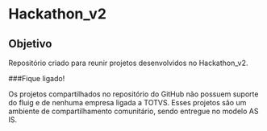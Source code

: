 # Hackathon_v2

Objetivo
----
Repositório criado para reunir projetos desenvolvidos no Hackathon_v2.

###Fique ligado!

Os projetos compartilhados no repositório do GitHub não possuem suporte do fluig e de nenhuma empresa ligada a TOTVS. Esses projetos são um ambiente de compartilhamento comunitário, sendo entregue no modelo AS IS.
